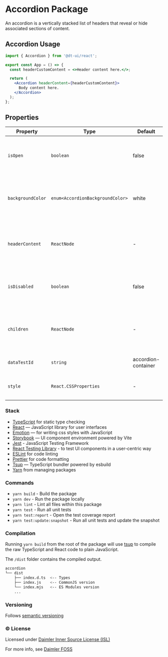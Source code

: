 # Accordion Package

An accordion is a vertically stacked list of headers that reveal or hide associated sections of content.

## Accordion Usage

```jsx
import { Accordion } from '@dt-ui/react';

export const App = () => {
  const headerCustomContent = <>Header content here.</>;

  return (
    <Accordion headerContent={headerCustomContent}>
      Body content here.
    </Accordion>
  );
};
```

## Properties

| Property          | Type                             | Default             | Description                                                     |
| ----------------- | -------------------------------- | ------------------- | --------------------------------------------------------------- |
| `isOpen`          | `boolean`                        | false               | Boolean value to define if the accordion is open or closed      |
| `backgroundColor` | `enum<AccordionBackgroundColor>` | white               | Sets the Accordion background color given the available options |
| `headerContent`   | `ReactNode`                      | -                   | Child component to be rendered on the accordion header          |
| `isDisabled`      | `boolean`                        | false               | Boolean value to define if the Accordion is disabled or not     |
| `children`        | `ReactNode`                      | -                   | Child component to be rendered on the accordion body            |
| `dataTestId`      | `string`                         | accordion-container | Accordion test identifier                                       |
| `style`           | `React.CSSProperties`            | -                   | Gives the Accordion CSS properties                              |

### Stack

- [TypeScript](https://www.typescriptlang.org/) for static type checking
- [React](https://reactjs.org/) — JavaScript library for user interfaces
- [Emotion](https://emotion.sh/docs/introduction) — for writing css styles with JavaScript
- [Storybook](https://storybook.js.org/) — UI component environment powered by Vite
- [Jest](https://jestjs.io/) - JavaScript Testing Framework
- [React Testing Library](https://testing-library.com/) - to test UI components in a user-centric way
- [ESLint](https://eslint.org/) for code linting
- [Prettier](https://prettier.io) for code formatting
- [Tsup](https://github.com/egoist/tsup) — TypeScript bundler powered by esbuild
- [Yarn](https://yarnpkg.com/) from managing packages

### Commands

- `yarn build` - Build the package
- `yarn dev` - Run the package locally
- `yarn lint` - Lint all files within this package
- `yarn test` - Run all unit tests
- `yarn test:report` - Open the test coverage report
- `yarn test:update:snapshot` - Run all unit tests and update the snapshot

### Compilation

Running `yarn build` from the root of the package will use [tsup](https://tsup.egoist.dev/) to compile the raw TypeScript and React code to plain JavaScript.

The `/dist` folder contains the compiled output.

```bash
accordion
└── dist
    ├── index.d.ts  <-- Types
    ├── index.js    <-- CommonJS version
    └── index.mjs   <-- ES Modules version
    ...
```

### Versioning

Follows [semantic versioning](https://semver.org/)

### &copy; License

Licensed under [Daimler Inner Source License (ISL)](LICENSE.md)

For more info, see [Daimler FOSS](https://git.t3.daimlertruck.com/tbf/daimler-inner-source-license)
